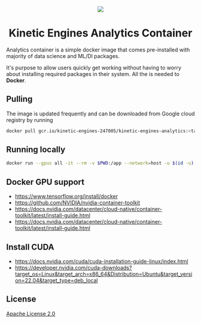 <div align="center">
  <img src="https://kineticengines.co.ke/assets/images/logo-dark.png">
  <h1>Kinetic Engines Analytics Container</h1>
</div>

Analytics container is a simple docker image that comes pre-installed with majority of data science and
ML/Dl packages.

It's purpose to allow users quickly get working without having to worry about installing required packages in
their system. All the is needed to **Docker**.

## Pulling

The image is updated frequently and can be downloaded from Google cloud registry by running

```sh
docker pull gcr.io/kinetic-engines-247005/kinetic-engines-analytics:<tag>
```

## Running locally

```sh
docker run --gpus all -it --rm -v $PWD:/app --network=host -u $(id -u):$(id -g) gcr.io/kinetic-engines-247005/kinetic-engines-analytics:<tag>
```

## Docker GPU support

- https://www.tensorflow.org/install/docker
- https://github.com/NVIDIA/nvidia-container-toolkit
- https://docs.nvidia.com/datacenter/cloud-native/container-toolkit/latest/install-guide.html
- https://docs.nvidia.com/datacenter/cloud-native/container-toolkit/latest/install-guide.html

## Install CUDA

- https://docs.nvidia.com/cuda/cuda-installation-guide-linux/index.html
- https://developer.nvidia.com/cuda-downloads?target_os=Linux&target_arch=x86_64&Distribution=Ubuntu&target_version=22.04&target_type=deb_local

## License

[Apache License 2.0](LICENSE)
